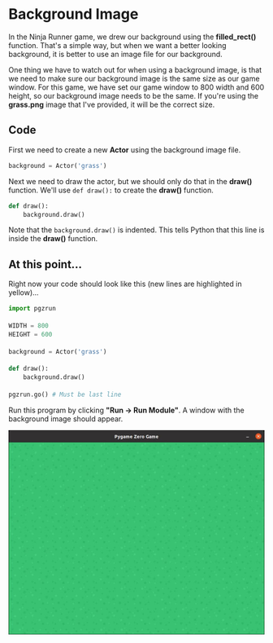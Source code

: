 # Background Image

In the Ninja Runner game, we drew our background using the **filled_rect()** function. That's a simple way, but when we want a better looking background, it is better to use an image file for our background.

One thing we have to watch out for when using a background image, is that we need to make sure our background image is the same size as our game window. For this game, we have set our game window to 800 width and 600 height, so our background image needs to be the same. If you're using the **grass.png** image that I've provided, it will be the correct size.

## Code

First we need to create a new **Actor** using the background image file.

```python
background = Actor('grass')
```

Next we need to draw the actor, but we should only do that in the **draw()** function. We'll use ```def draw():``` to create the **draw()** function.

```python
def draw():
    background.draw()
```

Note that the ```background.draw()``` is indented. This tells Python that this line is inside the **draw()** function.

## At this point...

Right now your code should look like this (new lines are highlighted in yellow)...

```python hl_lines="6 8 9"
import pgzrun

WIDTH = 800
HEIGHT = 600

background = Actor('grass')

def draw():
    background.draw()

pgzrun.go() # Must be last line
```

Run this program by clicking **"Run -> Run Module"**. A window with the background image should appear.

![](../images/grab_background_window.jpg)